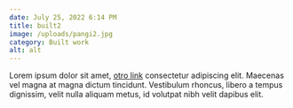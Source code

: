 ```yaml
---
date: July 25, 2022 6:14 PM
title: built2
image: /uploads/pangi2.jpg
category: Built work
alt: alt
---
```

Lorem ipsum dolor sit amet, [otro link](https://www.google.com) consectetur adipiscing elit. Maecenas vel magna at magna dictum tincidunt. Vestibulum rhoncus, libero a tempus dignissim, velit nulla aliquam metus, id volutpat nibh velit dapibus elit.